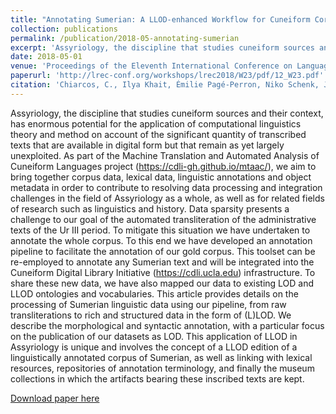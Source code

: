 ```yaml
---
title: "Annotating Sumerian: A LLOD-enhanced Workflow for Cuneiform Corpora"
collection: publications
permalink: /publication/2018-05-annotating-sumerian
excerpt: 'Assyriology, the discipline that studies cuneiform sources and their context, has enormous potential for the application of computational linguistics theory and method on account of the significant quantity of transcribed texts that are available in digital form but that remain as yet largely unexploited. As part of the Machine Translation and Automated Analysis of Cuneiform Languages project (https://cdli-gh.github.io/mtaac/), we aim to bring together corpus data, lexical data, linguistic annotations and object metadata in order to contribute to resolving data processing and integration challenges in the field of Assyriology as a whole, as well as for related fields of research such as linguistics and history. Data sparsity presents a challenge to our goal of the automated transliteration of the administrative texts of the Ur III period. To mitigate this situation we have undertaken to annotate the whole corpus. To this end we have developed an annotation pipeline to facilitate the annotation of our gold corpus. This toolset can be re-employed to annotate any Sumerian text and will be integrated into the Cuneiform Digital Library Initiative (https://cdli.ucla.edu) infrastructure. To share these new data, we have also mapped our data to existing LOD and LLOD ontologies and vocabularies. This article provides details on the processing of Sumerian linguistic data using our pipeline, from raw transliterations to rich and structured data in the form of (L)LOD. We describe the morphological and syntactic annotation, with a particular focus on the publication of our datasets as LOD. This application of LLOD in Assyriology is unique and involves the concept of a LLOD edition of a linguistically annotated corpus of Sumerian, as well as linking with lexical resources, repositories of annotation terminology, and finally the museum collections in which the artifacts bearing these inscribed texts are kept.'
date: 2018-05-01
venue: 'Proceedings of the Eleventh International Conference on Language Resources and Evaluation (LREC 2018)'
paperurl: 'http://lrec-conf.org/workshops/lrec2018/W23/pdf/12_W23.pdf'
citation: 'Chiarcos, C., Ilya Khait, Émilie Pagé-Perron, Niko Schenk, Jayanth and Lucas Reckling. "Annotating Sumerian: A LLOD-enhanced Workflow for Cuneiform Corpora." (2018).'
---
```

Assyriology, the discipline that studies cuneiform sources and their context, has enormous potential for the application of computational linguistics theory and method on account of the significant quantity of transcribed texts that are available in digital form but that remain as yet largely unexploited. As part of the Machine Translation and Automated Analysis of Cuneiform Languages project (https://cdli-gh.github.io/mtaac/), we aim to bring together corpus data, lexical data, linguistic annotations and object metadata in order to contribute to resolving data processing and integration challenges in the field of Assyriology as a whole, as well as for related fields of research such as linguistics and history. Data sparsity presents a challenge to our goal of the automated transliteration of the administrative texts of the Ur III period. To mitigate this situation we have undertaken to annotate the whole corpus. To this end we have developed an annotation pipeline to facilitate the annotation of our gold corpus. This toolset can be re-employed to annotate any Sumerian text and will be integrated into the Cuneiform Digital Library Initiative (https://cdli.ucla.edu) infrastructure. To share these new data, we have also mapped our data to existing LOD and LLOD ontologies and vocabularies. This article provides details on the processing of Sumerian linguistic data using our pipeline, from raw transliterations to rich and structured data in the form of (L)LOD. We describe the morphological and syntactic annotation, with a particular focus on the publication of our datasets as LOD. This application of LLOD in Assyriology is unique and involves the concept of a LLOD edition of a linguistically annotated corpus of Sumerian, as well as linking with lexical resources, repositories of annotation terminology, and finally the museum collections in which the artifacts bearing these inscribed texts are kept.

[Download paper here](http://lrec-conf.org/workshops/lrec2018/W23/pdf/12_W23.pdf)